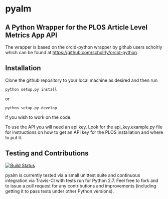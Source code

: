 pyalm
=====

A Python Wrapper for the PLOS Article Level Metrics App API
-----------------------------------------------------------

The wrapper is based on the orcid-python wrapper by github users scholrly which can be
found at https://github.com/scholrly/orcid-python.

Installation
------------
Clone the github repository to your local machine as desired and then run

	python setup.py install 
	
or

	python setup.py develop
	
if you wish to work on the code.

To use the API you will need an api key. Look for the api_key.example.py file for 
instructions on how to get an API key for the PLOS installation and where to put it.

Testing and Contributions
-------------------------
[![Build Status](https://travis-ci.org/cameronneylon/pyalm.png?branch=master)](https://travis-ci.org/cameronneylon/pyalm)

pyalm is currently tested via a small unittest suite and continuous integration via
Travis-CI with tests run for Python 2.7. Feel free to fork and to issue a pull request 
for any contributions and improvements (including getting it to pass tests under other
Python versions).
